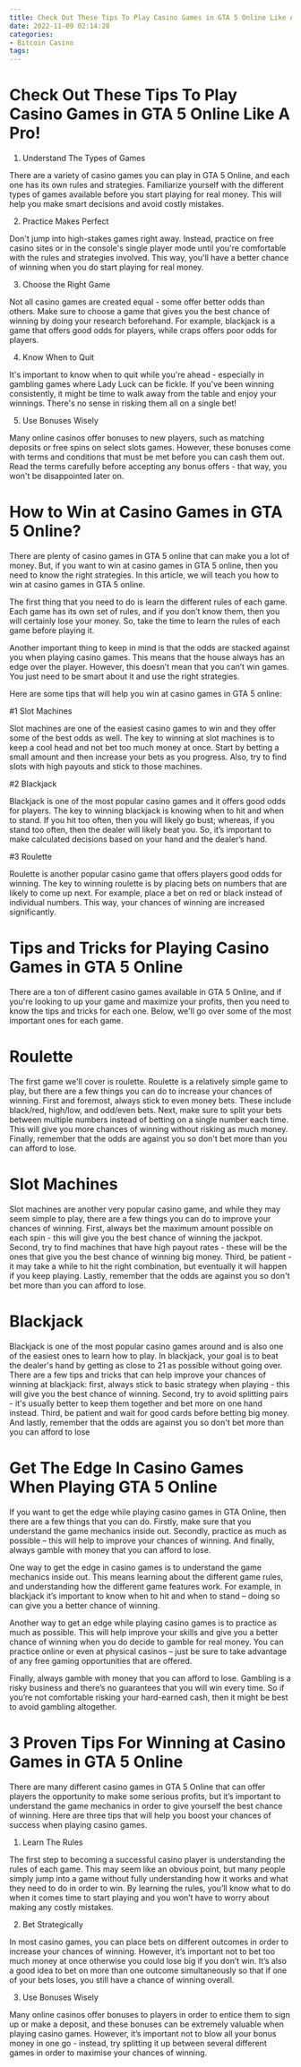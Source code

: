 ```yaml
---
title: Check Out These Tips To Play Casino Games in GTA 5 Online Like A Pro!
date: 2022-11-09 02:14:28
categories:
- Bitcoin Casino
tags:
---
```



#  Check Out These Tips To Play Casino Games in GTA 5 Online Like A Pro!

1. Understand The Types of Games

There are a variety of casino games you can play in GTA 5 Online, and each one has its own rules and strategies. Familiarize yourself with the different types of games available before you start playing for real money. This will help you make smart decisions and avoid costly mistakes.

2. Practice Makes Perfect

Don't jump into high-stakes games right away. Instead, practice on free casino sites or in the console's single player mode until you're comfortable with the rules and strategies involved. This way, you'll have a better chance of winning when you do start playing for real money.

3. Choose the Right Game

Not all casino games are created equal - some offer better odds than others. Make sure to choose a game that gives you the best chance of winning by doing your research beforehand. For example, blackjack is a game that offers good odds for players, while craps offers poor odds for players.

4. Know When to Quit

It's important to know when to quit while you're ahead - especially in gambling games where Lady Luck can be fickle. If you've been winning consistently, it might be time to walk away from the table and enjoy your winnings. There's no sense in risking them all on a single bet!

5. Use Bonuses Wisely

Many online casinos offer bonuses to new players, such as matching deposits or free spins on select slots games. However, these bonuses come with terms and conditions that must be met before you can cash them out. Read the terms carefully before accepting any bonus offers - that way, you won't be disappointed later on.

#  How to Win at Casino Games in GTA 5 Online?

There are plenty of casino games in GTA 5 online that can make you a lot of money. But, if you want to win at casino games in GTA 5 online, then you need to know the right strategies. In this article, we will teach you how to win at casino games in GTA 5 online.

The first thing that you need to do is learn the different rules of each game. Each game has its own set of rules, and if you don’t know them, then you will certainly lose your money. So, take the time to learn the rules of each game before playing it.

Another important thing to keep in mind is that the odds are stacked against you when playing casino games. This means that the house always has an edge over the player. However, this doesn’t mean that you can’t win games. You just need to be smart about it and use the right strategies.

Here are some tips that will help you win at casino games in GTA 5 online:

#1 Slot Machines

Slot machines are one of the easiest casino games to win and they offer some of the best odds as well. The key to winning at slot machines is to keep a cool head and not bet too much money at once. Start by betting a small amount and then increase your bets as you progress. Also, try to find slots with high payouts and stick to those machines.

#2 Blackjack

Blackjack is one of the most popular casino games and it offers good odds for players. The key to winning blackjack is knowing when to hit and when to stand. If you hit too often, then you will likely go bust; whereas, if you stand too often, then the dealer will likely beat you. So, it’s important to make calculated decisions based on your hand and the dealer’s hand.

#3 Roulette

Roulette is another popular casino game that offers players good odds for winning. The key to winning roulette is by placing bets on numbers that are likely to come up next. For example, place a bet on red or black instead of individual numbers. This way, your chances of winning are increased significantly.

#  Tips and Tricks for Playing Casino Games in GTA 5 Online

There are a ton of different casino games available in GTA 5 Online, and if you're looking to up your game and maximize your profits, then you need to know the tips and tricks for each one. Below, we'll go over some of the most important ones for each game.

# Roulette

The first game we'll cover is roulette. Roulette is a relatively simple game to play, but there are a few things you can do to increase your chances of winning. First and foremost, always stick to even money bets. These include black/red, high/low, and odd/even bets. Next, make sure to split your bets between multiple numbers instead of betting on a single number each time. This will give you more chances of winning without risking as much money. Finally, remember that the odds are against you so don't bet more than you can afford to lose.

# Slot Machines

Slot machines are another very popular casino game, and while they may seem simple to play, there are a few things you can do to improve your chances of winning. First, always bet the maximum amount possible on each spin - this will give you the best chance of winning the jackpot. Second, try to find machines that have high payout rates - these will be the ones that give you the best chance of winning big money. Third, be patient - it may take a while to hit the right combination, but eventually it will happen if you keep playing. Lastly, remember that the odds are against you so don't bet more than you can afford to lose.

# Blackjack

Blackjack is one of the most popular casino games around and is also one of the easiest ones to learn how to play. In blackjack, your goal is to beat the dealer's hand by getting as close to 21 as possible without going over. There are a few tips and tricks that can help improve your chances of winning at blackjack: first, always stick to basic strategy when playing - this will give you the best chance of winning. Second, try to avoid splitting pairs - it's usually better to keep them together and bet more on one hand instead. Third, be patient and wait for good cards before betting big money. And lastly, remember that the odds are against you so don't bet more than you can afford to lose

#  Get The Edge In Casino Games When Playing GTA 5 Online 

If you want to get the edge while playing casino games in GTA Online, then there are a few things that you can do. Firstly, make sure that you understand the game mechanics inside out. Secondly, practice as much as possible – this will help to improve your chances of winning. And finally, always gamble with money that you can afford to lose.

One way to get the edge in casino games is to understand the game mechanics inside out. This means learning about the different game rules, and understanding how the different game features work. For example, in blackjack it’s important to know when to hit and when to stand – doing so can give you a better chance of winning.

Another way to get an edge while playing casino games is to practice as much as possible. This will help improve your skills and give you a better chance of winning when you do decide to gamble for real money. You can practice online or even at physical casinos – just be sure to take advantage of any free gaming opportunities that are offered.

Finally, always gamble with money that you can afford to lose. Gambling is a risky business and there’s no guarantees that you will win every time. So if you’re not comfortable risking your hard-earned cash, then it might be best to avoid gambling altogether.

#  3 Proven Tips For Winning at Casino Games in GTA 5 Online

There are many different casino games in GTA 5 Online that can offer players the opportunity to make some serious profits, but it’s important to understand the game mechanics in order to give yourself the best chance of winning. Here are three tips that will help you boost your chances of success when playing casino games.

1. Learn The Rules

The first step to becoming a successful casino player is understanding the rules of each game. This may seem like an obvious point, but many people simply jump into a game without fully understanding how it works and what they need to do in order to win. By learning the rules, you’ll know what to do when it comes time to start playing and you won’t have to worry about making any costly mistakes.

2. Bet Strategically

In most casino games, you can place bets on different outcomes in order to increase your chances of winning. However, it’s important not to bet too much money at once otherwise you could lose big if you don’t win. It’s also a good idea to bet on more than one outcome simultaneously so that if one of your bets loses, you still have a chance of winning overall.

3. Use Bonuses Wisely

Many online casinos offer bonuses to players in order to entice them to sign up or make a deposit, and these bonuses can be extremely valuable when playing casino games. However, it’s important not to blow all your bonus money in one go - instead, try splitting it up between several different games in order to maximise your chances of winning.
